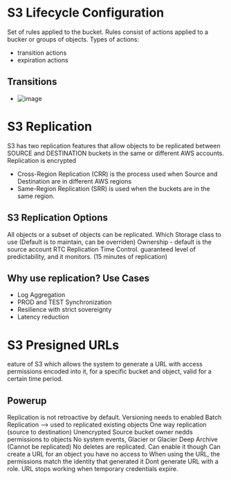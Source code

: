 # S3 Lifecycle Configuration 
Set of rules applied to the bucket. Rules consist of actions applied to a bucker or groups of objects. 
Types of actions: 
- transition actions
- expiration actions

## Transitions
- ![image](https://github.com/neyssacadet/aws-saa-notes/assets/51377285/0be5533d-35e7-4dd6-893f-4c1d8cb30110)


# S3 Replication 
S3 has two replication features that allow objects to be replicated between SOURCE and DESTINATION buckets in the same or different AWS accounts. Replication is encrypted 

- Cross-Region Replication (CRR) is the process used when Source and Destination are in different AWS regions
- Same-Region Replication (SRR) is used when the buckets are in the same region.

## S3 Replication Options
All objects or a subset of objects can be replicated.
Which Storage class to use (Default is to maintain, can be overriden)
Ownership - default is the source account
RTC Replication Time Control. guaranteed level of predictability, and it monitors. (15 minutes of replication)



## Why use replication? Use Cases 
- Log Aggregation
- PROD and TEST Synchronization
- Resilience with strict sovereignty
- Latency reduction
  
# S3 Presigned URLs
eature of S3 which allows the system to generate a URL with access permissions encoded into it, for a specific bucket and object, valid for a certain time period.

## Powerup
Replication is not retroactive by default.
Versioning needs to enabled 
Batch Replication --> used to replicated existing objects 
One way replication (source to destination) 
Unencrypted 
Source bucket owner nedds permissions to objects 
No system events, Glacier or Glacier Deep Archive (Cannot be replicated) 
No deletes are replicated. Can enable it though 
Can create a URL for an object you have no access to 
When using the URL, the permissions match the identity that generated it 
Dont generate URL with a role. URL stops working when temporary credentials expire. 

